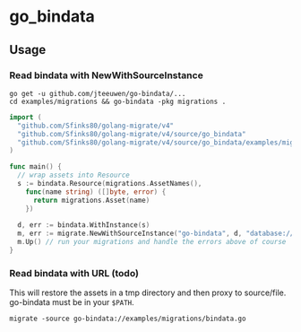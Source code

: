 # go_bindata

## Usage



### Read bindata with NewWithSourceInstance

```shell
go get -u github.com/jteeuwen/go-bindata/...
cd examples/migrations && go-bindata -pkg migrations .
```

```go
import (
  "github.com/Sfinks80/golang-migrate/v4"
  "github.com/Sfinks80/golang-migrate/v4/source/go_bindata"
  "github.com/Sfinks80/golang-migrate/v4/source/go_bindata/examples/migrations"
)

func main() {
  // wrap assets into Resource
  s := bindata.Resource(migrations.AssetNames(),
    func(name string) ([]byte, error) {
      return migrations.Asset(name)
    })
    
  d, err := bindata.WithInstance(s)
  m, err := migrate.NewWithSourceInstance("go-bindata", d, "database://foobar")
  m.Up() // run your migrations and handle the errors above of course
}
```

### Read bindata with URL (todo)

This will restore the assets in a tmp directory and then
proxy to source/file. go-bindata must be in your `$PATH`.

```
migrate -source go-bindata://examples/migrations/bindata.go
```


